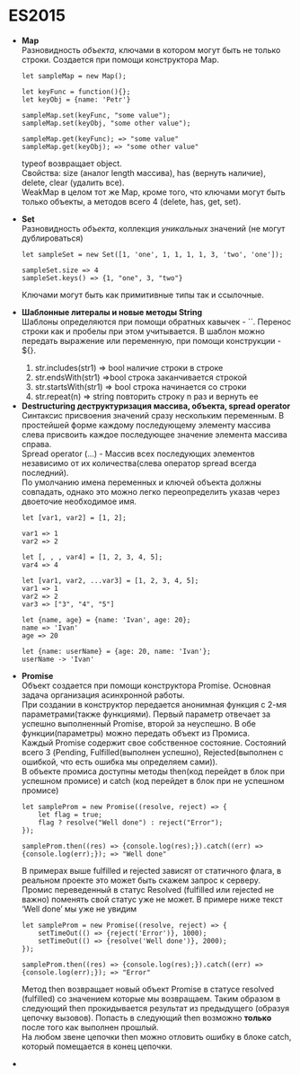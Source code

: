 <h1>
ES2015
</h1>

<ul>
<li>
<strong>Map</strong>
<br/>

<div>
Разновидность <em>объекта</em>, ключами в котором могут быть не только строки. Создается при помощи конструктора Map.

```
let sampleMap = new Map();

let keyFunc = function(){};
let keyObj = {name: 'Petr'}

sampleMap.set(keyFunc, "some value");
sampleMap.set(keyObj, "some other value");

sampleMap.get(keyFunc); => "some value"
sampleMap.get(keyObj); => "some other value"
```
typeof возвращает object.
<br/>
Свойства: size (аналог length массива), has (вернуть наличие), delete, clear (удалить все).
<br/>
WeakMap в целом тот же Map, кроме того, что ключами могут быть только объекты, a методов всего 4 (delete, has, get, set).
</div>
</li>

<li>
<strong>Set</strong>
<br/>

<div>
Разновидность <em>объекта</em>, коллекция <em>уникальных</em> значений (не могут дублироваться)

```
let sampleSet = new Set([1, 'one', 1, 1, 1, 1, 3, 'two', 'one']);

sampleSet.size => 4
sampleSet.keys() => {1, "one", 3, "two"}
```
Ключами могут быть как примитивные типы так и ссылочные.
</div>
</li>

<li>
<strong>Шаблонные литералы и новые методы String</strong>
<br/>

<div>
Шаблоны определяются при помощи обратных кавычек - ``. Перенос строки как и пробелы при этом учитывается.
В шаблон можно передать выражение или переменную, при помощи конструкции - ${}.
<br/>
<ol>
<li>
str.includes(str1) => bool наличие строки в строке
</li>
<li>
str.endsWith(str1) =>bool строка заканчивается строкой
</li>
<li>
str.startsWith(str1) => bool строка начинается со строки
</li>
<li>
str.repeat(n) => string повторить строку n раз и вернуть ее
</li>
</ol>
</div>
</li>

<li>
<strong>Destructuring деструктуризация массива, объекта, spread operator</strong>
<br/>

<div>
Синтаксис присвоения значений сразу нескольким переменным.
В простейшей форме каждому последующему элементу массива слева присвоить каждое последующее значение элемента массива справа.
<br/>
Spread operator (...) - Массив всех последующих элементов независимо от их количества(слева оператор spread всегда последний).
<br/>
По умолчанию имена переменных и ключей объекта должны совпадать,
однако это можно легко переопределить указав через двоеточие необходимое имя.

```
let [var1, var2] = [1, 2];

var1 => 1
var2 => 2

let [, , , var4] = [1, 2, 3, 4, 5];
var4 => 4

let [var1, var2, ...var3] = [1, 2, 3, 4, 5];
var1 => 1
var2 => 2
var3 => ["3", "4", "5"]

let {name, age} = {name: 'Ivan', age: 20};
name => 'Ivan'
age => 20

let {name: userName} = {age: 20, name: 'Ivan'};
userName -> 'Ivan'
```
</div>
</li>

<li>
<strong>Promise</strong>
<br/>

<div>
Объект создается при помощи конструктора Promise. Основная задача организация асинхронной работы.
<br/>
При создании в конструктор передается анонимная функция с 2-мя параметрами(также функциями).
Первый параметр отвечает за успешно выполненный Promise, второй за неуспешно. В обе функции(параметры) можно передать объект из Промиса.
<br/>
Каждый Promise содержит свое собственное состояние.
Состояний всего 3 (Pending, Fulfilled(выполнен успешно), Rejected(выполнен с ошибкой, что есть ошибка мы определяем сами)).
<br/>
В объекте промиса доступны методы then(код перейдет в блок при успешном промисе) и catch (код перейдет в блок при не успешном промисе)

```
let sampleProm = new Promise((resolve, reject) => {
    let flag = true;
    flag ? resolve("Well done") : reject("Error");
});

sampleProm.then((res) => {console.log(res);}).catch((err) => {console.log(err);}); => "Well done"

```
В примерах выше fulfilled и rejected зависят от статичного флага, в реальном проекте это может быть скажем запрос к серверу.
<br/>
Промис переведенный в статус Resolved (fulfilled или rejected не важно) поменять свой статус уже не может. В примере ниже текст ‘Well done’ мы уже не увидим

```
let sampleProm = new Promise((resolve, reject) => {
    setTimeOut(() => {reject('Error')}, 1000);
    setTimeOut(() => {resolve('Well done')}, 2000);
});

sampleProm.then((res) => {console.log(res);}).catch((err) => {console.log(err);}); => "Error"
```

Метод then возвращает новый объект Promise в статусе resolved (fulfilled) со значением которые мы возвращаем.
Таким образом в следующий then прокидывается результат из предыдущего (образуя цепочку вызовов).
Попасть в следующий then возможно <strong>только</strong> после того как выполнен прошлый.
<br/>
На любом звене цепочки then можно отловить ошибку в блоке catch, который помещается в конец цепочки.
</div>
</li>

<li>
<strong></strong>
<br/>

<div>
</div>
</li>

</ul>